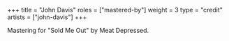 +++
title = "John Davis"
roles = ["mastered-by"]
weight = 3
type = "credit"
artists = ["john-davis"]
+++

Mastering for "Sold Me Out" by Meat Depressed.

